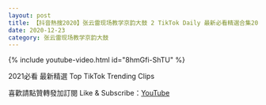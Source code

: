 ```yaml
---
layout: post
title: 【抖音熱搜2020】张云雷现场教学京韵大鼓 2 TikTok Daily 最新必看精選合集2020 12 23
date: 2020-12-23
category: 张云雷现场教学京韵大鼓
---
```


{% include youtube-video.html id="8hmGfi-ShTU" %}

2021必看 最新精選 Top TikTok Trending Clips

喜歡請點贊轉發加訂閱 Like & Subscribe：[YouTube](https://www.youtube.com/channel/UCAoR7VcanIPd04uEq_GIylA/videos)

